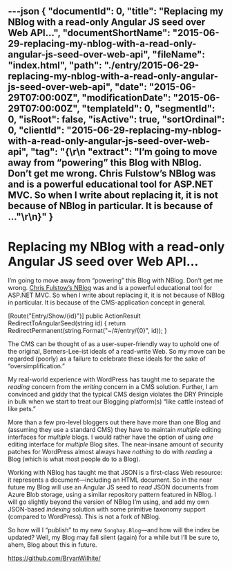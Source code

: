---json
{
  "documentId": 0,
  "title": "Replacing my NBlog with a read-only Angular JS seed over Web API…",
  "documentShortName": "2015-06-29-replacing-my-nblog-with-a-read-only-angular-js-seed-over-web-api",
  "fileName": "index.html",
  "path": "./entry/2015-06-29-replacing-my-nblog-with-a-read-only-angular-js-seed-over-web-api",
  "date": "2015-06-29T07:00:00Z",
  "modificationDate": "2015-06-29T07:00:00Z",
  "templateId": 0,
  "segmentId": 0,
  "isRoot": false,
  "isActive": true,
  "sortOrdinal": 0,
  "clientId": "2015-06-29-replacing-my-nblog-with-a-read-only-angular-js-seed-over-web-api",
  "tag": "{\r\n  \"extract\": \"I’m going to move away from “powering” this Blog with NBlog. Don’t get me wrong. Chris Fulstow’s NBlog was and is a powerful educational tool for ASP.NET MVC. So when I write about replacing it, it is not because of NBlog in particular. It is because of ...\"\r\n}"
}
---

# Replacing my NBlog with a read-only Angular JS seed over Web API…

I’m going to move away from “powering” this Blog with NBlog. Don’t get me wrong. [Chris Fulstow’s NBlog](https://github.com/ChrisFulstow/NBlog) was and *is* a powerful educational tool for ASP.NET MVC. So when I write about replacing it, it is not because of NBlog in particular. It is because of the CMS-application concept in general.

[Route("Entry/Show/{id}")]
    public ActionResult RedirectToAngularSeed(string id)
    {
        return RedirectPermanent(string.Format("~/#/entry/{0}", id));
    }

The CMS can be thought of as a user-super-friendly way to uphold one of the original, Berners-Lee-ist ideals of a read-write Web. So my move can be regarded (poorly) as a failure to celebrate these ideals for the sake of “oversimplification.”

My real-world experience with WordPress has taught me to separate the *reading* concern from the *writing* concern in a CMS solution. Further, I am convinced and giddy that the typical CMS design violates the DRY Principle in bulk when we start to treat our Blogging platform(s) “like cattle instead of like pets.”

More than a few pro-level bloggers out there have more than one Blog and (assuming they use a standard CMS) they have to maintain *multiple* editing interfaces for *multiple* blogs. I would rather have the option of using *one* editing interface for *multiple* Blog sites. The near-insane amount of security patches for WordPress almost always have *nothing* to do with *reading* a Blog (which is what most people do to a Blog).

Working with NBlog has taught me that JSON is a first-class Web resource: it represents a document—including an HTML document. So in the near future my Blog will use an Angular JS seed to *read* JSON documents from Azure Blob storage, using a similar repository pattern featured in NBlog. I will go slightly beyond the version of NBlog I’m using, and add my own JSON-based *indexing* solution with some primitive taxonomy support (compared to WordPress). This is not a fork of NBlog.

So how will I “publish” to my new `Songhay.Blog`—and how will the index be updated? Well, my Blog may fall silent (again) for a while but I’ll be sure to, ahem, Blog about this in future.

<https://github.com/BryanWilhite/>
